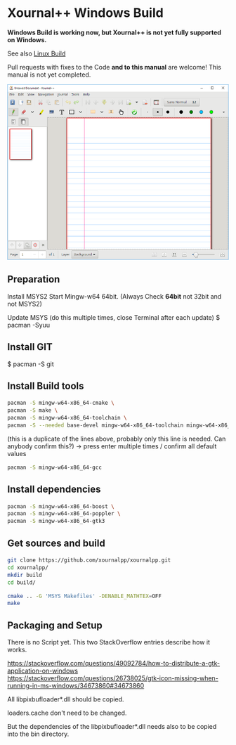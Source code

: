 # Xournal++ Windows Build

**Windows Build is working now, but Xournal++ is not yet fully supported
on Windows.**

See also [Linux Build](LinuxBuild.md)

Pull requests with fixes to the Code **and to this manual** are welcome!
This manual is not yet completed.


![Screenshot](main-win.png?raw=true "Xournal++ Screenshot on Win10")

## Preparation
Install MSYS2
Start Mingw-w64 64bit. (Always Check **64bit** not 32bit and not MSYS2)

Update MSYS (do this multiple times,
close Terminal after each update)
 $ pacman -Syuu

## Install GIT
 $ pacman -S git

## Install Build tools
```bash
pacman -S mingw-w64-x86_64-cmake \
pacman -S make \
pacman -S mingw-w64-x86_64-toolchain \
pacman -S --needed base-devel mingw-w64-x86_64-toolchain mingw-w64-x86_64-cmake
```
(this is a duplicate of the lines above, probably only this line is needed.
Can anybody confirm this?)
-> press enter multiple times / confirm all default values

```bash
pacman -S mingw-w64-x86_64-gcc
```

## Install dependencies

```bash
pacman -S mingw-w64-x86_64-boost \
pacman -S mingw-w64-x86_64-poppler \
pacman -S mingw-w64-x86_64-gtk3
```

## Get sources and build

```bash
git clone https://github.com/xournalpp/xournalpp.git
cd xournalpp/
mkdir build
cd build/
```

```bash
cmake .. -G 'MSYS Makefiles' -DENABLE_MATHTEX=OFF
make
```

## Packaging and Setup
There is no Script yet. This two StackOverflow entries describe how it works.

https://stackoverflow.com/questions/49092784/how-to-distribute-a-gtk-application-on-windows
https://stackoverflow.com/questions/26738025/gtk-icon-missing-when-running-in-ms-windows/34673860#34673860

All libpixbufloader*.dll should be copied.

loaders.cache don't need to be changed.

But the dependencies of the libpixbufloader*.dll needs also to be copied into
the bin directory.



